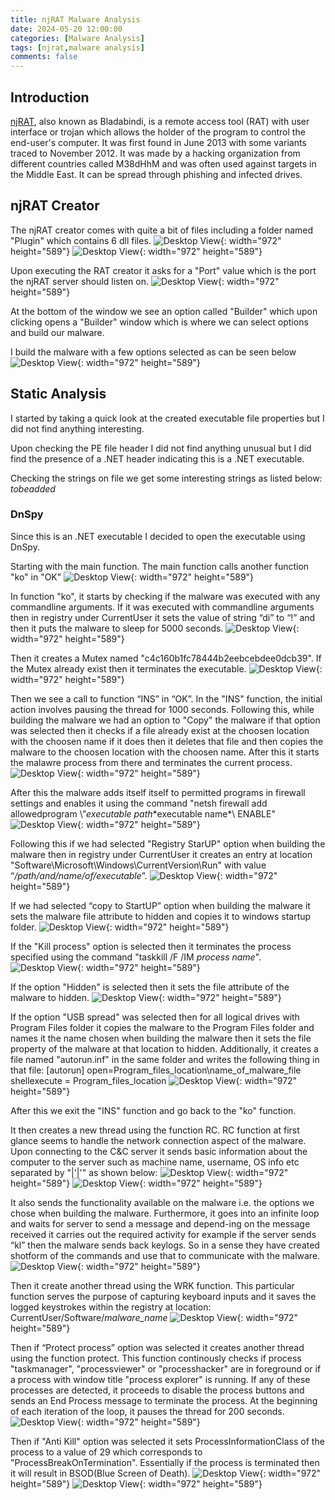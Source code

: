 ```yaml
---
title: njRAT Malware Analysis
date: 2024-05-20 12:00:00
categories: [Malware Analysis]
tags: [njrat,malware analysis]
comments: false
---
```


## Introduction

[njRAT](https://en.wikipedia.org/wiki/NjRAT), also known as Bladabindi, is a remote access tool (RAT) with user interface or trojan which allows the holder of the program to control the end-user's computer. It was first found in June 2013 with some variants traced to November 2012. It was made by a hacking organization from different countries called M38dHhM and was often used against targets in the Middle East. It can be spread through phishing and infected drives.

## njRAT Creator

The njRAT creator comes with quite a bit of files including a folder named "Plugin" which contains 6 dll files.
![Desktop View](/assets/images/FileStructure.png){: width="972" height="589"}
![Desktop View](/assets/images/FileStructure_1.png){: width="972" height="589"}

Upon executing the RAT creator it asks for a "Port" value which is the port the njRAT server should listen on.
![Desktop View](/assets/images/RAT_Creator.png){: width="972" height="589"}

At the bottom of the window we see an option called "Builder" which upon clicking opens a "Builder" window which is where we can select options and build our malware.

I build the malware with a few options selected as can be seen below
![Desktop View](/assets/images/RAT_Creator_Build.png){: width="972" height="589"}

## Static Analysis

I started by taking a quick look at the created executable file properties but I did not find anything interesting.

Upon checking the PE file header I did not find anything unusual but I did find the presence of a .NET header indicating this is a .NET executable.

Checking the strings on file we get some interesting strings as listed below:
*tobeadded*

### DnSpy

Since this is an .NET executable I decided to open the executable using DnSpy.

Starting with the main function. The main function calls another function "ko" in "OK"
![Desktop View](/assets/images/OK.ko.png){: width="972" height="589"}

In function "ko", it starts by checking if the malware was executed with any commandline arguments. If it was executed with commandline arguments then in registry under CurrentUser it sets the value of string “di” to “!” and then it puts the malware to sleep for 5000 seconds.
![Desktop View](/assets/images/command_line_argument.png){: width="972" height="589"}

Then it creates a Mutex named "c4c160b1fc78444b2eebcebdee0dcb39". If the Mutex already exist then it terminates the executable.
![Desktop View](/assets/images/Mutex.png){: width="972" height="589"}

Then we see a call to function “INS” in “OK”.
In the "INS" function, the initial action involves pausing the thread for 1000 seconds. Following this, while building the malware we had an option to "Copy" the malware if that option was selected then it checks if a file already exist at the choosen location with the choosen name if it does then it deletes that file and then copies the malware to the choosen location with the choosen name. After this it starts the malawre process from there and terminates the current process.
![Desktop View](/assets/images/Copy.png){: width="972" height="589"}

After this the malware adds itself itself to permitted programs in firewall settings and enables it using the command "netsh firewall add allowedprogram \”*executable path*\*executable name*\ ENABLE"
![Desktop View](/assets/images/Firewall.png){: width="972" height="589"}

Following this if we had selected "Registry StarUP" option when building the malware then in registry under CurrentUser it creates an entry at location "Software\Microsoft\Windows\CurrentVersion\Run" with value “*/path/and/name/of/executable*”.
![Desktop View](/assets/images/Registry.png){: width="972" height="589"}

If we had selected “copy to StartUP” option when building the malware it sets the malware file attribute to hidden and copies it to windows startup folder.
![Desktop View](/assets/images/Startup.png){: width="972" height="589"}

If the "Kill process" option is selected then it terminates the process specified using the command "taskkill /F /IM *process name*".
![Desktop View](/assets/images/Taskkill.png){: width="972" height="589"}

If the option "Hidden" is selected then it sets the file attribute of the malware to hidden.
![Desktop View](/assets/images/Hidden.png){: width="972" height="589"}

If the option "USB spread" was selected then for all logical drives with Program Files folder it copies the malware to the Program Files folder and names it the name chosen when building the malware then it sets the file property of the malware at that location to hidden. Additionally, it creates a file named "autorun.inf" in the same folder and writes the following thing in that file:
[autorun]
open=Program_files_location\name_of_malware_file
shellexecute = Program_files_location
![Desktop View](/assets/images/USBSpread.png){: width="972" height="589"}

After this we exit the "INS" function and go back to the "ko" function.

It then creates a new thread using the function RC. RC function at first glance seems to handle the network connection aspect of the malware. Upon connecting to the C&C server it sends basic information about the computer to the server such as machine name, username, OS info etc separated by "&#124;&#39;&#124;&#39;" as shown below:
![Desktop View](/assets/images/network_start.png){: width="972" height="589"}
![Desktop View](/assets/images/network_start_variable.png){: width="972" height="589"}

It also sends the functionality available on the malware i.e. the options we chose when building the malware. Furthermore, it goes into an infinite loop and waits for server to send a message and depend-ing on the message received it carries out the required activity for example if the server sends “kl” then the malware sends back keylogs. So in a sense they have created shotform of the commands and use that to communicate with the malware.
![Desktop View](/assets/images/Command.png){: width="972" height="589"}

Then it create another thread using the WRK function. This particular function serves the purpose of capturing keyboard inputs and it saves the logged keystrokes within the registry at location:
CurrentUser/Software/*malware_name*
![Desktop View](/assets/images/WRK.png){: width="972" height="589"}

Then if “Protect process” option was selected it creates another thread using the function protect. This function continously checks if process "taskmanager", "processviewer" or "processhacker" are in foreground or if a process with window title "process explorer" is running. If any of these processes are detected, it proceeds to disable the process buttons and sends an End Process message to terminate the process. At the beginning of each iteration of the loop, it pauses the thread for 200 seconds.
![Desktop View](/assets/images/WRK.png){: width="972" height="589"}

Then if "Anti Kill" option was selected it sets ProcessInformationClass of the process to a value of 29 which corresponds to "ProcessBreakOnTermination". Essentially if the process is terminated then it will result in BSOD(Blue Screen of Death).
![Desktop View](/assets/images/BSOD.png){: width="972" height="589"}
![Desktop View](/assets/images/BSOD2.png){: width="972" height="589"}







